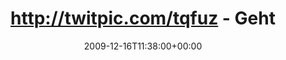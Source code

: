 ---
retweeted: false
source: <a href="http://twitter.com" rel="nofollow">Twitter Web Client</a>
entities:
  hashtags:
  - text: novaeventis
    indices:
    - '63'
    - '75'
  - text: leipzig
    indices:
    - '76'
    - '84'
  symbols: []
  user_mentions: []
  urls: []
display_text_range:
- '0'
- '84'
favorite_count: '0'
id_str: '6727633251'
truncated: false
retweet_count: '0'
id: '6727633251'
created_at: Wed Dec 16 11:38:00 +0000 2009
favorited: false
full_text: 'http://twitpic.com/tqfuz - Geht doch. Parkplatzproblem gelöst. #novaeventis
  #leipzig'
lang: de
tags:
- novaeventis
- leipzig
- pesos:twitter
date: '2009-12-16T11:38:00+00:00'
src: https://twitter.com/bascht/status/6727633251
original_url: https://twitter.com/bascht/status/6727633251
type: twitter_tweet
text: 'http://twitpic.com/tqfuz - Geht doch. Parkplatzproblem gelöst. #novaeventis
  #leipzig'
title: http://twitpic.com/tqfuz - Geht

---